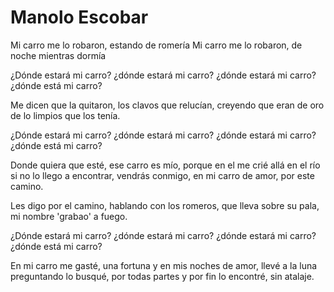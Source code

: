 # Manolo Escobar

Mi carro me lo robaron, estando de romería
Mi carro me lo robaron, de noche mientras dormía

¿Dónde estará mi carro?
¿dónde estará mi carro?
¿dónde estará mi carro?
¿dónde está mi carro?

Me dicen que la quitaron,
los clavos que relucían,
creyendo que eran de oro
de lo limpios que los tenía.

¿Dónde estará mi carro?
¿dónde estará mi carro?
¿dónde estará mi carro?
¿dónde está mi carro?

Donde quiera que esté, ese carro es mío,
porque en el me crié allá en el río
si no lo llego a encontrar, vendrás conmigo,
en mi carro de amor, por este camino.

Les digo por el camino, hablando con los romeros,
que lleva sobre su pala, mi nombre 'grabao' a fuego.

¿Dónde estará mi carro?
¿dónde estará mi carro?
¿dónde estará mi carro?
¿dónde está mi carro?

En mi carro me gasté, una fortuna
y en mis noches de amor, llevé a la luna
preguntando lo busqué, por todas partes
y por fin lo encontré, sin atalaje.
